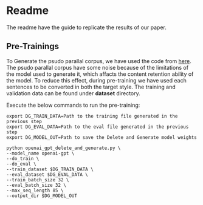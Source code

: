 # Readme
The readme have the guide to replicate the results of our paper.
## Pre-Trainings
To Generate the psudo parallal corpus, we have used the code from [here](https://github.com/agaralabs/transformer-drg-style-transfer). The psudo parallal corpus have some noise because of the limitations of the model used to generate it, which affacts the content retention ability of the model. To reduce this effect, during pre-training we have used each sentences to be converted in both the target style. The training and validation data can be found under **dataset** directory.

Execute the below commands to run the pre-training:
```
export DG_TRAIN_DATA=Path to the training file generated in the previous step
export DG_EVAL_DATA=Path to the eval file generated in the previous step
export DG_MODEL_OUT=Path to save the Delete and Generate model weights
```
```
python openai_gpt_delete_and_generate.py \
--model_name openai-gpt \
--do_train \
--do_eval \
--train_dataset $DG_TRAIN_DATA \
--eval_dataset $DG_EVAL_DATA \
--train_batch_size 32 \
--eval_batch_size 32 \
--max_seq_length 85 \
--output_dir $DG_MODEL_OUT
```
